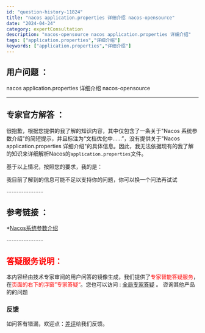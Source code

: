 ```yaml
---
id: "question-history-11824"
title: "nacos application.properties 详细介绍 nacos-opensource"
date: "2024-04-24"
category: expertConsultation
description: "nacos-opensource nacos application.properties 详细介绍"
tags: ["application.properties","详细介绍"]
keywords: ["application.properties","详细介绍"]
---
```


## 用户问题 ： 
 nacos application.properties 详细介绍
 nacos-opensource 

---------------
## 专家官方解答 ：

很抱歉，根据您提供的我了解的知识内容，其中仅包含了一条关于"Nacos 系统参数介绍"的简短提示，并且标注为“文档优化中......”，没有提供关于"Nacos application.properties 详细介绍"的具体信息。因此，我无法依据现有的我了解的知识来详细解析Nacos的`application.properties`文件。

基于以上情况，按照您的要求，我的是：

我目前了解到的信息可能不足以支持你的问题，你可以换一个问法再试试


<font color="#949494">---------------</font> 


## 参考链接 ：

*[Nacos系统参数介绍](https://nacos.io/docs/latest/guide/admin/system-configurations)


 <font color="#949494">---------------</font> 
 


## <font color="#FF0000">答疑服务说明：</font> 

本内容经由技术专家审阅的用户问答的镜像生成，我们提供了<font color="#FF0000">专家智能答疑服务</font>，在<font color="#FF0000">页面的右下的浮窗”专家答疑“</font>。您也可以访问 : [全局专家答疑](https://opensource.alibaba.com/chatBot) 。 咨询其他产品的的问题

### 反馈
如问答有错漏，欢迎点：[差评](https://ai.nacos.io/user/feedbackByEnhancerGradePOJOID?enhancerGradePOJOId=11831)给我们反馈。
